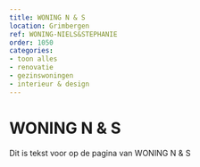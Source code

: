 ```yaml
---
title: WONING N & S
location: Grimbergen
ref: WONING-NIELS&STEPHANIE
order: 1050
categories:
- toon alles
- renovatie
- gezinswoningen
- interieur & design
---
```

# WONING N & S

Dit is tekst voor op de pagina van WONING N & S